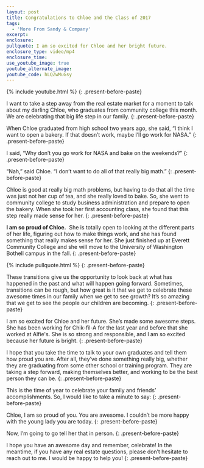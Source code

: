 ```yaml
---
layout: post
title: Congratulations to Chloe and the Class of 2017
tags:
  - 'More From Sandy & Company'
excerpt:
enclosure:
pullquote: I am so excited for Chloe and her bright future.
enclosure_type: video/mp4
enclosure_time:
use_youtube_image: true
youtube_alternate_image:
youtube_code: hLQZwMuGsy
---
```



{% include youtube.html %}
{: .present-before-paste}

I want to take a step away from the real estate market for a moment to talk about my darling Chloe, who graduates from community college this month. We are celebrating that big life step in our family.
{: .present-before-paste}

When Chloe graduated from high school two years ago, she said, “I think I want to open a bakery. If that doesn’t work, maybe I’ll go work for NASA.”
{: .present-before-paste}

I said, “Why don’t you go work for NASA and bake on the weekends?”
{: .present-before-paste}

“Nah,” said Chloe. “I don’t want to do all of that really big math.”
{: .present-before-paste}

Chloe is good at really big math problems, but having to do that all the time was just not her cup of tea, and she really loved to bake. So, she went to community college to study business administration and prepare to open the bakery. When she took her first accounting class, she found that this step really made sense for her.
{: .present-before-paste}

**I am so proud of Chloe.** &nbsp;She is totally open to looking at the different parts of her life, figuring out how to make things work, and she has found something that really makes sense for her. She just finished up at Everett Community College and she will move to the University of Washington Bothell campus in the fall.
{: .present-before-paste}

{% include pullquote.html %}
{: .present-before-paste}

These transitions give us the opportunity to look back at what has happened in the past and what will happen going forward. Sometimes, transitions can be rough, but how great is it that we get to celebrate these awesome times in our family when we get to see growth? It’s so amazing that we get to see the people our children are becoming.
{: .present-before-paste}

I am so excited for Chloe and her future. She’s made some awesome steps. She has been working for Chik-fil-A for the last year and before that she worked at Alfie's. She is so strong and responsible, and I am so excited because her future is bright.
{: .present-before-paste}

I hope that you take the time to talk to your own graduates and tell them how proud you are. After all, they’ve done something really big, whether they are graduating from some other school or training program. They are taking a step forward, making themselves better, and working to be the best person they can be.
{: .present-before-paste}

This is the time of year to celebrate your family and friends’ accomplishments. So, I would like to take a minute to say:
{: .present-before-paste}

Chloe, I am so proud of you. You are awesome. I couldn’t be more happy with the young lady you are today.
{: .present-before-paste}

Now, I’m going to go tell her that in person.
{: .present-before-paste}

I hope you have an awesome day and remember, celebrate! In the meantime, if you have any real estate questions, please don’t hesitate to reach out to me. I would be happy to help you!
{: .present-before-paste}